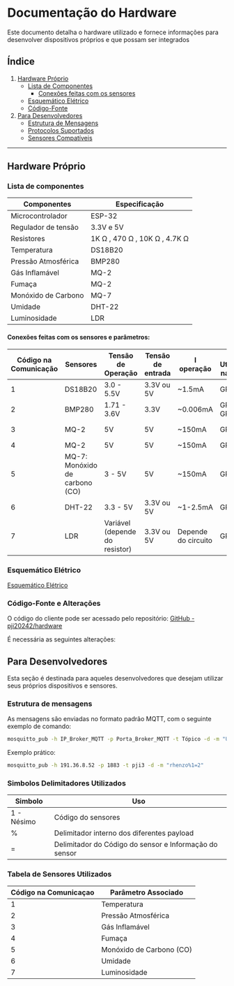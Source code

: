 # **Documentação do Hardware**
Este documento detalha o hardware utilizado e fornece informações para desenvolver dispositivos próprios e que possam ser integrados 

## **Índice**

1. [Hardware Próprio](#hardware-próprio)
   - [Lista de Componentes](#lista-de-componentes)
        - [Conexões feitas com os sensores](#conexões-feitas-com-os-sensores-e-parâmetros)
   - [Esquemático Elétrico](#esquemático-elétrico)
   - [Código-Fonte](#código-fonte)
2. [Para Desenvolvedores](#para-desenvolvedores)
   - [Estrutura de Mensagens](#estrutura-de-mensagens)
   - [Protocolos Suportados](#protocolos-suportados)
   - [Sensores Compatíveis](#sensores-compatíveis)

---
## **Hardware Próprio**

### **Lista de componentes**
|**Componentes**|**Especificação**|
| ------------------- | ----------------- |
| Microcontrolador    | ESP-32            |
| Regulador de tensão | 3.3V e 5V         |
| Resistores          | 1K Ω , 470 Ω , 10K Ω    , 4.7K Ω           |
|Temperatura|DS18B20|
|Pressão Atmosférica|BMP280|
|Gás Inflamável|MQ-2|
|Fumaça|MQ-2|
|Monóxido de Carbono|MQ-7|
|Umidade|DHT-22|
|Luminosidade|LDR|

#### **Conexões feitas com os sensores e parâmetros:** 



| Código na Comunicação | Sensores | Tensão de Operação | Tensão de entrada | I operação | Pinos Utilizados na ESP32             | Protocolo de Comunicação Serial | Parâmetro Medido |
|----------|----------|------------|-----------|------------|--------------------------------------|---------------------------------| --------------------------------|
| 1 | DS18B20  | 3.0 - 5.5V | 3.3V ou 5V | ~1.5mA    | GPIO4 | OneWire pin D04                         | Temperatura	 |
| 2 | BMP280   | 1.71 - 3.6V | 3.3V      | ~0.006mA  | GPIO21 e GPIO22 | I2C - pin D21                          | Pressão Atmosférica	 |
| 3 | MQ-2     | 5V         | 5V        | ~150mA    | GPIO5 | Analógico                       | Gás Inflamável |
| 4 | MQ-2     | 5V         | 5V        | ~150mA    | GPIO5 | Analógico                       | Fumaça	 |
| 5 | MQ-7: Monóxido de carbono (CO)     | 3 - 5V         | 5V        | ~150mA    | GPIO18 | Analógico                       | Monóxido de Carbono (CO) |
| 6 | DHT-22   | 3.3 - 5V   | 3.3V ou 5V | ~1-2.5mA  | GPIO13   | Digital pin - D13                        | Umidade |
| 7 | LDR      | Variável (depende do resistor) | 3.3V ou 5V | Depende do circuito | GPIO35 | Analógico                   | Luminosidade |




### **Esquemático Elétrico**
[Esquemático Elétrico](https://github.com/pji20242/hardware/blob/main/imagens/esquematico_bb.png)

### **Código-Fonte e Alterações**
O código do cliente pode ser acessado pelo repositório: [GitHub - pji20242/hardware](https://github.com/pji20242/hardware/tree/main/cliente/src)

É necessária as seguintes alterações:


## **Para Desenvolvedores**
Esta seção é destinada para aqueles desenvolvedores que desejam utilizar seus próprios dispositivos e sensores.

### **Estrutura de mensagens**
As mensagens são enviadas no formato padrão MQTT, com o seguinte exemplo de comando:
```bash
mosquitto_pub -h IP_Broker_MQTT -p Porta_Broker_MQTT -t Tópico -d -m "UUID%1=<valor1>%2=<valor2>%3=<valor3>"
```
Exemplo prático:
```bash
mosquitto_pub -h 191.36.8.52 -p 1883 -t pji3 -d -m "rhenzo%1=2"
```


### **Simbolos Delimitadores Utilizados**
| **Simbolo** | **Uso** |
| ----------- | ------- |
| 1 - Nésimo | Código do sensores |
| % | Delimitador interno dos diferentes payload |
| = | Delimitador do Código do sensor e Informação do sensor |

### **Tabela de Sensores Utilizados** 


| Código na Comunicaçao | Parâmetro Associado |
|----------|----------|
| 1 | Temperatura |
| 2 | Pressão Atmosférica |
| 3 | Gás Inflamável |
| 4 | Fumaça |
| 5 | Monóxido de Carbono (CO) |
| 6 | Umidade |
| 7 | Luminosidade |


